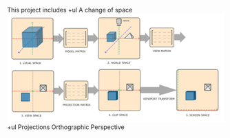 This project includes
    +ul A change of space
        ![A change of spaces](ExampleResults/TransferSpaces.png)
    +ul Projections
        Orthographic
        Perspective